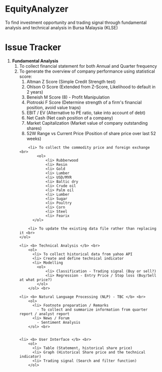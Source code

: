 # EquityAnalyzer
To find investment opportunity and trading signal through fundamental analysis and technical analysis in Bursa Malaysia (KLSE)

# Issue Tracker
<ol>
    <li> <b> Fundamental Analysis </b> <br>  
    <ol>
        <li> To collect financial statement for both Annual and Quarter frequency
        <li> To generate the overview of company performance using statistical score: <br>         
            <ol>
                <li> Altman Z Score (Simple Credit Strength test)
                <li> Ohlson O Score (Extended from Z-Score, Likelihood to default in 2 years)
                <li> Beneish M Score (8) - Profit Manipulation 
                <li> Piotroski F Score (Determine strength of a firm's financial position, avoid value traps)
                <li> EBIT / EV (Alternative to PE ratio, take into account of debt)
                <li> Net Cash (Net cash position of a company)
                <li> Market Capitalization (Market value of company outstanding shares)
                <li> 52W Range vs Current Price (Position of share price over last 52 weeks)
            </ol> 
      
        <li> To collect the commodity price and foreign exchange <br>    
            <ol>
                <li> Rubberwood
                <li> Resin
                <li> Gold
                <li> Lumber
                <li> USD/MYR
                <li> Baltic dry
                <li> Crude oil
                <li> Palm oil
                <li> Lumber
                <li> Sugar
                <li> Poultry
                <li> Corn
                <li> Steel
                <li> Fearix
          </ol>
  
        <li> To update the existing data file rather than replacing it <br>
    </ol>
    
    <li> <b> Technical Analysis </b> <br>  
        <ol>
          <li> To collect historical data from yahoo API
          <li> Create and define technical indicator        
          <li> Modelling        
            <ol>
                <li> Classification - Trading signal (Buy or sell?)
                <li> Regression - Entry Price / Stop loss (Buy/Sell at what price?)
            </ol>
        </ol> <br>

    <li> <b> Natural Language Processing (NLP) - TBC </b> <br>  
        <ol>
          <li> Footnote preparation / Remarks
            - To collect and summarize information from quarter report / analyst report
          <li> News / Forum
            - Sentiment Analysis
        </ol> <br>
  
    
    <li> <b> User Interface </b> <br>    
        <ol>
          <li> Table (Statement, historical share price)
          <li> Graph (Historical Share price and the technical indicator)
          <li> Trading signal (Search and filter function)
        </ol>
</ol>  
